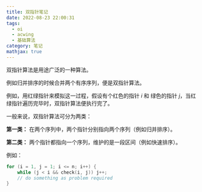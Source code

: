 ```yaml
---
title: 双指针笔记
date: 2022-08-23 22:00:31
tags:
  - oi
  - acwing
  - 基础算法
category: 笔记
mathjax: true
---
```


双指针算法是用途广泛的一种算法。

例如归并排序的时候合并两个有序序列，便是双指针算法。

例如，用红绿指针来模拟这一过程，假设有个红色的指针 $i$ 和 绿色的指针 $j$，当红绿指针遍历完毕时，双指针算法便执行完了。

一般来说，双指针算法可分为两类：

**第一类：** 在两个序列中，两个指针分别指向两个序列（例如归并排序）。

**第二类：** 两个指针都指向一个序列，维护的是一段区间（例如快速排序）。

例如：

```c++
for (i = 1, j = 1; i <= n; i++) {
    while (j < i && check(i, j)) j++;
    // do something as problem required
}
```